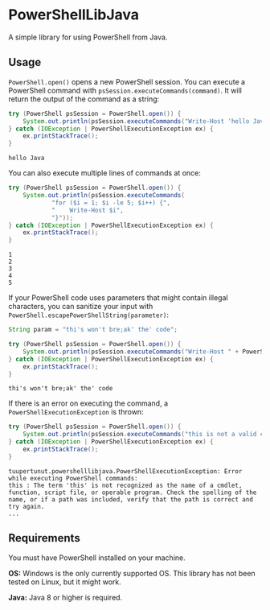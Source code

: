# PowerShellLibJava

A simple library for using PowerShell from Java.

## Usage

`PowerShell.open()` opens a new PowerShell session. You can execute a PowerShell command with `psSession.executeCommands(command)`. It will return the output of the command as a string:
```java
try (PowerShell psSession = PowerShell.open()) {
    System.out.println(psSession.executeCommands("Write-Host 'hello Java'"));
} catch (IOException | PowerShellExecutionException ex) {
    ex.printStackTrace();
}
```
```
hello Java
```

You can also execute multiple lines of commands at once:
```java
try (PowerShell psSession = PowerShell.open()) {
    System.out.println(psSession.executeCommands(
            "for ($i = 1; $i -le 5; $i++) {",
            "    Write-Host $i",
            "}"));
} catch (IOException | PowerShellExecutionException ex) {
    ex.printStackTrace();
}
```
```
1
2
3
4
5
```

If your PowerShell code uses parameters that might contain illegal characters, you can sanitize your input with `PowerShell.escapePowerShellString(parameter)`:
```java
String param = "thi's won't bre;ak' the' code";

try (PowerShell psSession = PowerShell.open()) {
    System.out.println(psSession.executeCommands("Write-Host " + PowerShell.escapePowerShellString(param)));
} catch (IOException | PowerShellExecutionException ex) {
    ex.printStackTrace();
}
```
```
thi's won't bre;ak' the' code
```

If there is an error on executing the command, a `PowerShellExecutionException` is thrown:
```java
try (PowerShell psSession = PowerShell.open()) {
    System.out.println(psSession.executeCommands("this is not a valid command"));
} catch (IOException | PowerShellExecutionException ex) {
    ex.printStackTrace();
}
```
```
tuupertunut.powershelllibjava.PowerShellExecutionException: Error while executing PowerShell commands:
this : The term 'this' is not recognized as the name of a cmdlet, function, script file, or operable program. Check the spelling of the name, or if a path was included, verify that the path is correct and try again.
...
```

## Requirements

You must have PowerShell installed on your machine.

**OS:** Windows is the only currently supported OS. This library has not been tested on Linux, but it might work.

**Java:** Java 8 or higher is required.
